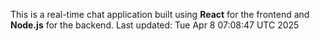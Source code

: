 This is a real-time chat application built using **React** for the frontend and **Node.js** for the backend.
Last updated: Tue Apr  8 07:08:47 UTC 2025
